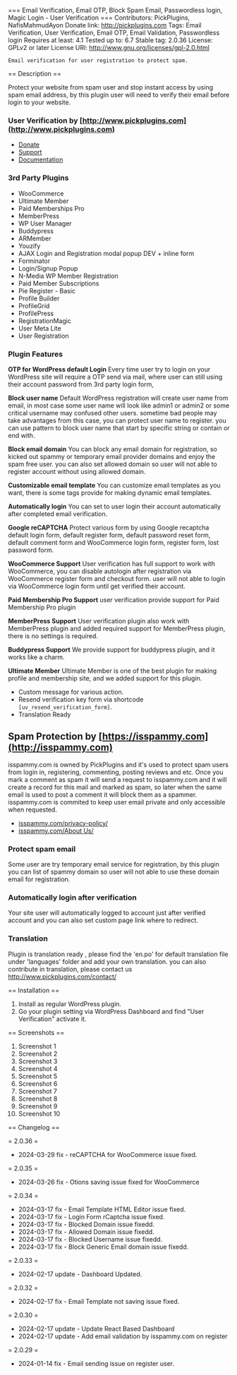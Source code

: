 === Email Verification, Email OTP, Block Spam Email, Passwordless login, Magic Login - User Verification  ===
	Contributors: PickPlugins, NafisMahmudAyon
	Donate link: http://pickplugins.com
	Tags:  Email Verification, User Verification, Email OTP, Email Validation, Passwordless login
	Requires at least: 4.1
	Tested up to: 6.7
	Stable tag: 2.0.36
	License: GPLv2 or later
	License URI: http://www.gnu.org/licenses/gpl-2.0.html

	Email verification for user registration to protect spam.

== Description ==

Protect your website from spam user and stop instant access by using spam email address, by this plugin user will need to verify their email before login to your website.

### User Verification by [http://www.pickplugins.com](http://www.pickplugins.com)

* [Donate](https://www.pickplugins.com/item/user-verification/?ref=wordpress.org)
* [Support](https://www.pickplugins.com/support/?ref=wordpress.org)
* [Documentation](https://pickplugins.com/documentation/user-verification/?ref=wordpress.org)

### 3rd Party Plugins

* WooCommerce
* Ultimate Member
* Paid Memberships Pro
* MemberPress
* WP User Manager
* Buddypress
* ARMember
* Youzify
* AJAX Login and Registration modal popup DEV + inline form
* Forminator
* Login/Signup Popup
* N-Media WP Member Registration
* Paid Member Subscriptions
* Pie Register - Basic
* Profile Builder
* ProfileGrid
* ProfilePress
* RegistrationMagic
* User Meta Lite
* User Registration


### Plugin Features

**OTP for WordPress default Login**
Every time user try to login on your WordPress site will require a OTP send via mail, where user can still using their account password from 3rd party login form,

**Block user name**
Default WordPress registration will create user name from email, in most case some user name will look like admin1 or admin2 or some critical username may confused other users. sometime bad people may take advantages from this case, you can protect user name to register. you can use pattern to block user name that start by specific string or contain or end with.

**Block email domain**
You can block any email domain for registration, so kicked out spammy or temporary email provider domains and enjoy the spam free user. you can also set allowed domain so user will not able to register account without using allowed domain.

**Customizable email template**
You can customize email templates as you want, there is some tags provide for making dynamic email templates.

**Automatically login**
You can set to user login their account automatically after completed email verification.

**Google reCAPTCHA**
Protect various form by using Google recaptcha default login form, default register form, default password reset form, default comment form and WooCommerce login form, register form, lost password form.

**WooCommerce Support**
User verification has full support to work with WooCommerce, you can disable autologin after registration via WooCommerce register form and checkout form. user will not able to login via WooCommerce login form until get verified their account.

**Paid Membership Pro Support**
user verification provide support for Paid Membership Pro plugin

**MemberPress Support**
User verification plugin also work with MemberPress plugin and added required support for MemberPress plugin, there is no settings is required.

**Buddypress Support**
We provide support for buddypress plugin, and it works like a charm.

**Ultimate Member**
Ultimate Member is one of the best plugin for making profile and membership site, and we added support for this plugin.

* Custom message for various action.
* Resend verification key form via shortcode `[uv_resend_verification_form]`.
* Translation Ready

## Spam Protection by [https://isspammy.com](http://isspammy.com)

isspammy.com is owned by PickPlugins and it's used to protect spam users from login in, registering, commenting, posting reviews and etc. Once you mark a comment as spam it will send a request to isspammy.com and it will create a record for this mail and marked as spam, so later when the same email is used to post a comment it will block them as a spammer. isspammy.com is commited to keep user email private and only accessible when requested.

* [isspammy.com/privacy-policy/](http://isspammy.com/privacy-policy/)
* [isspammy.com/About Us/](http://isspammy.com/privacy-policy/)



### Protect spam email
Some user are try temporary email service for registration, by this plugin you can list of spammy domain so user will not able to use these domain email for registration.



### Automatically login after verification
Your site user will automatically logged to account just after verified account and you can also set custom page link where to redirect.


### Translation

Plugin is translation ready , please find the 'en.po' for default translation file under 'languages' folder and add your own translation. you can also contribute in translation, please contact us http://www.pickplugins.com/contact/




== Installation ==

1. Install as regular WordPress plugin.<br />
2. Go your plugin setting via WordPress Dashboard and find "User Verification" activate it.<br />


== Screenshots ==

1. Screenshot 1
2. Screenshot 2
3. Screenshot 3
4. Screenshot 4
5. Screenshot 5
6. Screenshot 6
7. Screenshot 7
8. Screenshot 8
9. Screenshot 9
10. Screenshot 10



== Changelog ==

= 2.0.36 =
* 2024-03-29 fix - reCAPTCHA for WooCommerce issue fixed.

= 2.0.35 =
* 2024-03-26 fix - Otions saving issue fixed for WooCommerce

= 2.0.34 =
* 2024-03-17 fix - Email Template HTML Editor issue fixed.
* 2024-03-17 fix - Login Form rCaptcha issue fixed.
* 2024-03-17 fix - Blocked Domain issue fixedd.
* 2024-03-17 fix - Allowed Domain issue fixedd.
* 2024-03-17 fix - Blocked Username issue fixedd.
* 2024-03-17 fix - Block Generic Email domain issue fixedd.


= 2.0.33 =
* 2024-02-17 update - Dashboard Updated.

= 2.0.32 =
* 2024-02-17 fix - Email Template not saving issue fixed.

= 2.0.30 =
* 2024-02-17 update - Update React Based Dashboard
* 2024-02-17 update - Add email validation by isspammy.com on register

= 2.0.29 =
* 2024-01-14 fix - Email sending issue on register user.
